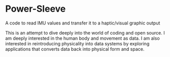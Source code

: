 # Power-Sleeve
A code to read IMU values and transfer it to a haptic/visual graphic output

This is an attempt to dive deeply into the world of coding and open source.  I am deeply interested in the human body and movement as data.   I am also interested in reintroducing physicality into data systems by exploring applications that converts data back into physical form and space.
